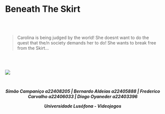 # Beneath The Skirt
<br>
<br>

>Carolina is being judged by the world! She doesnt want to do the quest that the/n
>society demands her to do! She wants to break free from the Skirt... 

<br>
<br>

![](https://cdn.discordapp.com/attachments/1287494364360343624/1349172506115964959/Screenshot_1.png?ex=67d2224f&is=67d0d0cf&hm=e8460b5cabb83a1188b991406527cd05d14be3626d6edbdaa64775c4f7aeee0a&)


<br>


***<p style="text-align:center;">Simão Campaniço a22408205 | Bernardo Aldeias a22405888 | Frederico Carvalho a22406033 | Diogo Oyaneder a22403396</p>***

***<p style="text-align:center;">Universidade Lusófona - Videojogos</p>***
